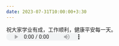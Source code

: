 ```yaml
---
date: 2023-07-31T10:00:00+3:30
---
```


祝大家学业有成，工作顺利，健康平安每一天。
​<audio id="audio" controls="" preload="no" style="display:block;width:200px;height:20px">
      <source id="mp3" src="/static_files/9408.mp3">
</audio>
